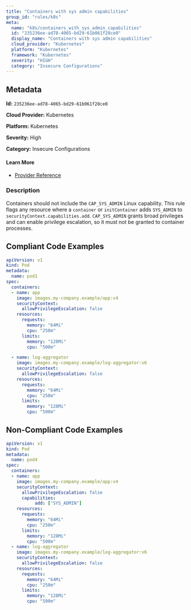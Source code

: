 ```yaml
---
title: "Containers with sys admin capabilities"
group_id: "rules/k8s"
meta:
  name: "k8s/containers_with_sys_admin_capabilities"
  id: "235236ee-ad78-4065-bd29-61b061f28ce0"
  display_name: "Containers with sys admin capabilities"
  cloud_provider: "Kubernetes"
  platform: "Kubernetes"
  framework: "Kubernetes"
  severity: "HIGH"
  category: "Insecure Configurations"
---
```

## Metadata

**Id:** `235236ee-ad78-4065-bd29-61b061f28ce0`

**Cloud Provider:** Kubernetes

**Platform:** Kubernetes

**Severity:** High

**Category:** Insecure Configurations

#### Learn More

 - [Provider Reference](https://kubernetes.io/docs/tasks/configure-pod-container/security-context/)

### Description

 Containers should not include the `CAP_SYS_ADMIN` Linux capability. This rule flags any resource where a `container` or `initContainer` adds `SYS_ADMIN` to `securityContext.capabilities.add`. `CAP_SYS_ADMIN` grants broad privileges and can enable privilege escalation, so it must not be granted to container processes.


## Compliant Code Examples
```yaml
apiVersion: v1
kind: Pod
metadata:
  name: pod1
spec:
  containers:
  - name: app
    image: images.my-company.example/app:v4
    securityContext:
      allowPrivilegeEscalation: false
    resources:
      requests:
        memory: "64Mi"
        cpu: "250m"
      limits:
        memory: "128Mi"
        cpu: "500m"

  - name: log-aggregator
    image: images.my-company.example/log-aggregator:v6
    securityContext:
      allowPrivilegeEscalation: false
    resources:
      requests:
        memory: "64Mi"
        cpu: "250m"
      limits:
        memory: "128Mi"
        cpu: "500m"

```
## Non-Compliant Code Examples
```yaml
apiVersion: v1
kind: Pod
metadata:
  name: pod4
spec:
  containers:
  - name: app
    image: images.my-company.example/app:v4
    securityContext:
      allowPrivilegeEscalation: false
      capabilities:
           add: ["SYS_ADMIN"]
    resources:
      requests:
        memory: "64Mi"
        cpu: "250m"
      limits:
        memory: "128Mi"
        cpu: "500m"
  - name: log-aggregator
    image: images.my-company.example/log-aggregator:v6
    securityContext:
      allowPrivilegeEscalation: false
    resources:
      requests:
        memory: "64Mi"
        cpu: "250m"
      limits:
        memory: "128Mi"
        cpu: "500m"

```
